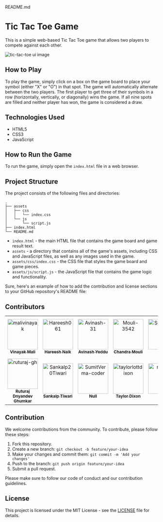 README.md

# Tic Tac Toe Game

This is a simple web-based Tic Tac Toe game that allows two players to compete against each other. 

![tic-tac-toe ui image](https://github.com/malivinayak/Tic-Tac-Toe/assets/66154908/ca55bf63-9003-4ac6-9a6b-a07d14db879e)


## How to Play

To play the game, simply click on a box on the game board to place your symbol (either "X" or "O") in that spot. The game will automatically alternate between the two players. The first player to get three of their symbols in a row (horizontally, vertically, or diagonally) wins the game. If all nine spots are filled and neither player has won, the game is considered a draw.

## Technologies Used

- HTML5
- CSS3
- JavaScript

## How to Run the Game

To run the game, simply open the `index.html` file in a web browser. 

## Project Structure

The project consists of the following files and directories:

```
.
├── assets
│   ├── css
│   │   └── index.css
│   └── js
│       └── script.js
├── index.html
└── README.md
```

- `index.html` - the main HTML file that contains the game board and game result text.
- `assets` - a directory that contains all of the game's assets, including CSS and JavaScript files, as well as any images used in the game.
- `assets/css/index.css` - the CSS file that styles the game board and game pieces.
- `assets/js/script.js` - the JavaScript file that contains the game logic and functionality.

Sure, here's an example of how to add the contribution and license sections to your GitHub repository's README file:

## Contributors

<!-- readme: contributors -start -->
<table>
<tr>
    <td align="center">
        <a href="https://github.com/malivinayak">
            <img src="https://avatars.githubusercontent.com/u/66154908?v=4" width="100;" alt="malivinayak"/>
            <br />
            <sub><b>Vinayak Mali</b></sub>
        </a>
    </td>
    <td align="center">
        <a href="https://github.com/Hareesh061">
            <img src="https://avatars.githubusercontent.com/u/90563881?v=4" width="100;" alt="Hareesh061"/>
            <br />
            <sub><b>Hareesh Naik</b></sub>
        </a>
    </td>
    <td align="center">
        <a href="https://github.com/Avinash-31">
            <img src="https://avatars.githubusercontent.com/u/98730174?v=4" width="100;" alt="Avinash-31"/>
            <br />
            <sub><b>Avinash Yeddu</b></sub>
        </a>
    </td>
    <td align="center">
        <a href="https://github.com/Mouli-3542">
            <img src="https://avatars.githubusercontent.com/u/143725284?v=4" width="100;" alt="Mouli-3542"/>
            <br />
            <sub><b>Chandra Mouli</b></sub>
        </a>
    </td>
    <td align="center">
        <a href="https://github.com/SumitMangrati">
            <img src="https://avatars.githubusercontent.com/u/113664757?v=4" width="100;" alt="SumitMangrati"/>
            <br />
            <sub><b>Haru</b></sub>
        </a>
    </td>
    <td align="center">
        <a href="https://github.com/MustafaKhan026">
            <img src="https://avatars.githubusercontent.com/u/53117363?v=4" width="100;" alt="MustafaKhan026"/>
            <br />
            <sub><b>Mohammed Mustafa Khan</b></sub>
        </a>
    </td></tr>
<tr>
    <td align="center">
        <a href="https://github.com/ruturaj-gh">
            <img src="https://avatars.githubusercontent.com/u/83021083?v=4" width="100;" alt="ruturaj-gh"/>
            <br />
            <sub><b>Ruturaj Dnyandev Ghumkar</b></sub>
        </a>
    </td>
    <td align="center">
        <a href="https://github.com/Sankalp20Tiwari">
            <img src="https://avatars.githubusercontent.com/u/101463579?v=4" width="100;" alt="Sankalp20Tiwari"/>
            <br />
            <sub><b>Sankalp Tiwari</b></sub>
        </a>
    </td>
    <td align="center">
        <a href="https://github.com/SumitVerma-coder">
            <img src="https://avatars.githubusercontent.com/u/112965155?v=4" width="100;" alt="SumitVerma-coder"/>
            <br />
            <sub><b>Null</b></sub>
        </a>
    </td>
    <td align="center">
        <a href="https://github.com/taylorlottdixon">
            <img src="https://avatars.githubusercontent.com/u/136010920?v=4" width="100;" alt="taylorlottdixon"/>
            <br />
            <sub><b>Taylor Dixon</b></sub>
        </a>
    </td>
    <td align="center">
        <a href="https://github.com/ruamazi">
            <img src="https://avatars.githubusercontent.com/u/119816587?v=4" width="100;" alt="ruamazi"/>
            <br />
            <sub><b>Null</b></sub>
        </a>
    </td>
    <td align="center">
        <a href="https://github.com/shivam-sharma-03">
            <img src="https://avatars.githubusercontent.com/u/114740865?v=4" width="100;" alt="shivam-sharma-03"/>
            <br />
            <sub><b>Null</b></sub>
        </a>
    </td></tr>
</table>
<!-- readme: contributors -end -->

## Contribution

We welcome contributions from the community. To contribute, please follow these steps:

1. Fork this repository.
2. Create a new branch: `git checkout -b feature/your-idea`
3. Make your changes and commit them: `git commit -m 'Add your changes'`
4. Push to the branch: `git push origin feature/your-idea`
5. Submit a pull request.

Please make sure to follow our code of conduct and our contribution guidelines.

## License

This project is licensed under the MIT License - see the [LICENSE](LICENSE) file for details.

